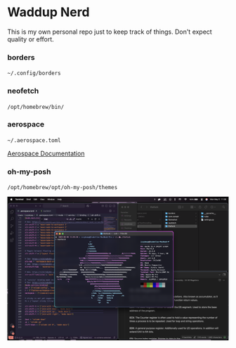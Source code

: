 # Waddup Nerd
This is my own personal repo just to keep track of things. Don't expect quality or effort.

### borders
`~/.config/borders`

### neofetch
`/opt/homebrew/bin/`

### aerospace
`~/.aerospace.toml`

[Aerospace Documentation](https://nikitabobko.github.io/AeroSpace/guide#installation)

### oh-my-posh
`/opt/homebrew/opt/oh-my-posh/themes`

<img width="1512" alt="image" src="https://github.com/IzzyBoop/dotfiles/blob/main/image.png" />
